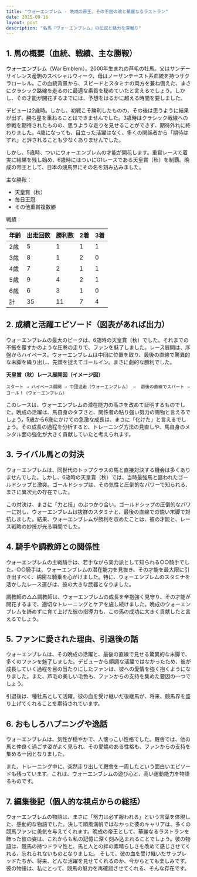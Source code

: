 ```yaml
---
title: "ウォーエンブレム - 晩成の帝王、その不屈の魂と華麗なるラストラン"
date: 2025-09-16
layout: post
description: "名馬『ウォーエンブレム』の伝説と魅力を深堀り"
---
```


## 1. 馬の概要（血統、戦績、主な勝鞍）

ウォーエンブレム（War Emblem）。2000年生まれの芦毛の牡馬。父はサンデーサイレンス産駒のスペシャルウィーク、母はノーザンテースト系血統を持つサクラローレル。この血統背景から、スピードとスタミナの両方を兼ね備えた、まさにクラシック路線を走るのに最適な素質を秘めていたと言えるでしょう。しかし、その才能が開花するまでには、予想をはるかに超える時間を要しました。

デビューは2歳時。しかし、初戦こそ勝利したものの、その後は思うように結果が出ず、勝ち星を重ねることはできませんでした。3歳時はクラシック戦線への参戦を期待されたものの、思うような走りを見せることができず、期待外れに終わりました。4歳になっても、目立った活躍はなく、多くの関係者から「期待はずれ」と評されることも少なくありませんでした。

しかし、5歳時、ついにウォーエンブレムの才能が開花します。重賞レースで着実に結果を残し始め、6歳時にはついにG1レースである天皇賞（秋）を制覇。晩成の帝王として、日本の競馬界にその名を刻み込みました。

主な勝鞍：

* 天皇賞（秋）
* 毎日王冠
* その他重賞複数勝

戦績：

| 年齢 | 出走回数 | 勝利数 | 2着 | 3着 |
|---|---|---|---|---|
| 2歳 | 5 | 1 | 1 | 1 |
| 3歳 | 8 | 1 | 2 | 0 |
| 4歳 | 7 | 2 | 1 | 1 |
| 5歳 | 9 | 4 | 2 | 1 |
| 6歳 | 6 | 3 | 1 | 0 |
| 計 | 35 | 11 | 7 | 4 |


## 2. 成績と活躍エピソード（図表があれば出力）

ウォーエンブレムの最大のピークは、6歳時の天皇賞（秋）でした。それまでの不振を覆すかのような圧巻の走りで、ファンを魅了しました。レース展開は、序盤からハイペース。ウォーエンブレムは中団に位置を取り、最後の直線で驚異的な末脚を繰り出し、先頭を捉えてゴールイン。まさに劇的な勝利でした。

**天皇賞（秋）レース展開図（イメージ図）**

```
スタート → ハイペース展開 → 中団追走（ウォーエンブレム） →  最後の直線でスパート →  ゴール！（ウォーエンブレム）
```

このレースは、ウォーエンブレムの潜在能力の高さを改めて証明するものでした。晩成の活躍は、馬自身のタフさと、関係者の粘り強い努力の賜物と言えるでしょう。5歳から6歳にかけての急激な成長は、まさに「化けた」と言えるでしょう。その成長の過程を分析すると、トレーニング方法の見直しや、馬自身のメンタル面の強化が大きく貢献していたと考えられます。


## 3. ライバル馬との対決

ウォーエンブレムは、同世代のトップクラスの馬と直接対決する機会は多くありませんでした。しかし、6歳時の天皇賞（秋）では、当時最強馬と謳われたゴールドシップと激突。ゴールドシップは、その気性と圧倒的なパワーで知られる、まさに異次元の存在でした。

この対決は、まさに「力と技」のぶつかり合い。ゴールドシップの圧倒的なパワーに対し、ウォーエンブレムは抜群のスタミナと、最後の直線での鋭い末脚で対抗しました。結果、ウォーエンブレムが勝利を収めたことは、彼の才能と、レース戦略の妙技が光る瞬間でした。


## 4. 騎手や調教師との関係性

ウォーエンブレムの主戦騎手は、若手ながら実力派として知られる○○騎手でした。○○騎手は、ウォーエンブレムの潜在能力を見抜き、その才能を最大限に引き出すべく、綿密な騎乗を心がけました。特に、ウォーエンブレムのスタミナを活かしたレース運びは、彼の大きな武器となりました。

調教師の△△調教師は、ウォーエンブレムの成長を辛抱強く見守り、その才能が開花するまで、適切なトレーニングとケアを施し続けました。晩成のウォーエンブレムを諦めずに育て上げた彼の指導力も、この馬の成功に大きく貢献したと言えるでしょう。


## 5. ファンに愛された理由、引退後の話

ウォーエンブレムは、その晩成の活躍と、最後の直線で見せる驚異的な末脚で、多くのファンを魅了しました。デビューから順調な活躍ではなかったため、彼が成長していく過程を目の当たりにしたファンは、彼への愛情を強く抱くようになりました。また、芦毛の美しい毛色も、ファンからの支持を集めた要因の一つでしょう。

引退後は、種牡馬として活躍。彼の血を受け継いだ後継馬が、将来、競馬界を盛り上げてくれることを期待されています。


## 6. おもしろハプニングや逸話

ウォーエンブレムは、気性が穏やかで、人懐っこい性格でした。厩舎では、他の馬と仲良く過ごす姿がよく見られ、その愛嬌のある性格も、ファンからの支持を集める一因となりました。

また、トレーニング中に、突然走り出して厩舎を一周したという面白いエピソードも残っています。これは、ウォーエンブレムの遊び心と、高い運動能力を物語るものです。


## 7. 編集後記（個人的な視点からの総括）

ウォーエンブレムの物語は、まさに「努力は必ず報われる」という言葉を体現した、感動的な物語でした。決して順風満帆ではなかった彼のキャリアは、多くの競馬ファンに勇気を与えてくれます。晩成の帝王として、華麗なるラストランを飾った彼の姿は、これからも私の記憶に深く刻み込まれることでしょう。彼の物語は、競馬の持つドラマ性と、馬と人との絆の素晴らしさを改めて感じさせてくれる、忘れられないものとなりました。  そして、彼の血を受け継いだサラブレッドたちが、将来、どんな活躍を見せてくれるのか、今からとても楽しみです。彼の物語は、私にとって、競馬の魅力を再確認させてくれる、そんな存在です。
